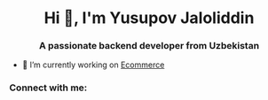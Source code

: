 <h1 align="center">Hi 👋, I'm Yusupov Jaloliddin</h1>
<h3 align="center">A passionate backend developer from Uzbekistan</h3>

- 🔭 I’m currently working on [Ecommerce](alimp.uz)

<h3 align="left">Connect with me:</h3>
<p align="left">
</p>
